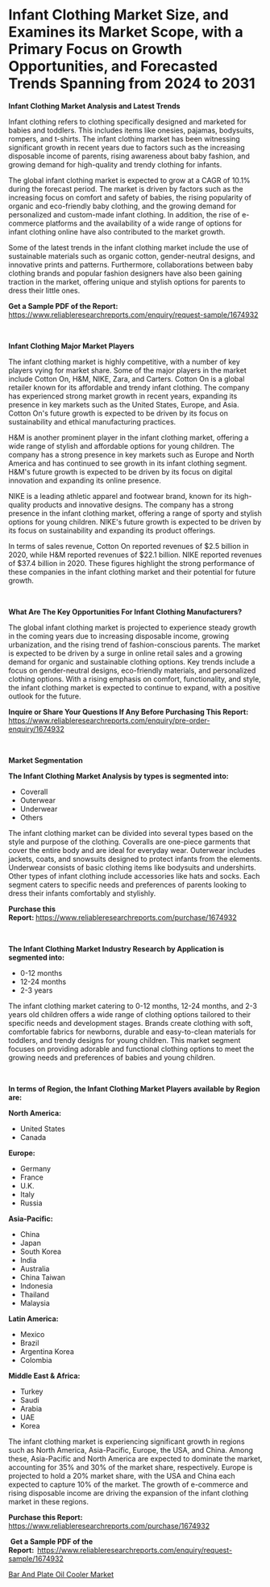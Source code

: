 <p><h1>Infant Clothing Market Size, and Examines its Market Scope, with a Primary Focus on Growth Opportunities, and Forecasted Trends Spanning from 2024 to 2031</h1></p><p><strong>Infant Clothing Market Analysis and Latest Trends</strong></p>
<p><p>Infant clothing refers to clothing specifically designed and marketed for babies and toddlers. This includes items like onesies, pajamas, bodysuits, rompers, and t-shirts. The infant clothing market has been witnessing significant growth in recent years due to factors such as the increasing disposable income of parents, rising awareness about baby fashion, and growing demand for high-quality and trendy clothing for infants.</p><p>The global infant clothing market is expected to grow at a CAGR of 10.1% during the forecast period. The market is driven by factors such as the increasing focus on comfort and safety of babies, the rising popularity of organic and eco-friendly baby clothing, and the growing demand for personalized and custom-made infant clothing. In addition, the rise of e-commerce platforms and the availability of a wide range of options for infant clothing online have also contributed to the market growth.</p><p>Some of the latest trends in the infant clothing market include the use of sustainable materials such as organic cotton, gender-neutral designs, and innovative prints and patterns. Furthermore, collaborations between baby clothing brands and popular fashion designers have also been gaining traction in the market, offering unique and stylish options for parents to dress their little ones.</p></p>
<p><strong>Get a Sample PDF of the Report:&nbsp;</strong> <a href="https://www.reliableresearchreports.com/enquiry/request-sample/1674932">https://www.reliableresearchreports.com/enquiry/request-sample/1674932</a></p>
<p>&nbsp;</p>
<p><strong>Infant Clothing Major Market Players</strong></p>
<p><p>The infant clothing market is highly competitive, with a number of key players vying for market share. Some of the major players in the market include Cotton On, H&M, NIKE, Zara, and Carters. Cotton On is a global retailer known for its affordable and trendy infant clothing. The company has experienced strong market growth in recent years, expanding its presence in key markets such as the United States, Europe, and Asia. Cotton On's future growth is expected to be driven by its focus on sustainability and ethical manufacturing practices.</p><p>H&M is another prominent player in the infant clothing market, offering a wide range of stylish and affordable options for young children. The company has a strong presence in key markets such as Europe and North America and has continued to see growth in its infant clothing segment. H&M's future growth is expected to be driven by its focus on digital innovation and expanding its online presence.</p><p>NIKE is a leading athletic apparel and footwear brand, known for its high-quality products and innovative designs. The company has a strong presence in the infant clothing market, offering a range of sporty and stylish options for young children. NIKE's future growth is expected to be driven by its focus on sustainability and expanding its product offerings.</p><p>In terms of sales revenue, Cotton On reported revenues of $2.5 billion in 2020, while H&M reported revenues of $22.1 billion. NIKE reported revenues of $37.4 billion in 2020. These figures highlight the strong performance of these companies in the infant clothing market and their potential for future growth.</p></p>
<p>&nbsp;</p>
<p><strong>What Are The Key Opportunities For Infant Clothing Manufacturers?</strong></p>
<p><p>The global infant clothing market is projected to experience steady growth in the coming years due to increasing disposable income, growing urbanization, and the rising trend of fashion-conscious parents. The market is expected to be driven by a surge in online retail sales and a growing demand for organic and sustainable clothing options. Key trends include a focus on gender-neutral designs, eco-friendly materials, and personalized clothing options. With a rising emphasis on comfort, functionality, and style, the infant clothing market is expected to continue to expand, with a positive outlook for the future.</p></p>
<p><strong>Inquire or Share Your Questions If Any Before Purchasing This Report:</strong> <a href="https://www.reliableresearchreports.com/enquiry/pre-order-enquiry/1674932">https://www.reliableresearchreports.com/enquiry/pre-order-enquiry/1674932</a></p>
<p>&nbsp;</p>
<p><strong>Market Segmentation</strong></p>
<p><strong>The Infant Clothing Market Analysis by types is segmented into:</strong></p>
<p><ul><li>Coverall</li><li>Outerwear</li><li>Underwear</li><li>Others</li></ul></p>
<p><p>The infant clothing market can be divided into several types based on the style and purpose of the clothing. Coveralls are one-piece garments that cover the entire body and are ideal for everyday wear. Outerwear includes jackets, coats, and snowsuits designed to protect infants from the elements. Underwear consists of basic clothing items like bodysuits and undershirts. Other types of infant clothing include accessories like hats and socks. Each segment caters to specific needs and preferences of parents looking to dress their infants comfortably and stylishly.</p></p>
<p><strong>Purchase this Report:&nbsp;</strong><a href="https://www.reliableresearchreports.com/purchase/1674932">https://www.reliableresearchreports.com/purchase/1674932</a></p>
<p>&nbsp;</p>
<p><strong>The Infant Clothing Market Industry Research by Application is segmented into:</strong></p>
<p><ul><li>0-12 months</li><li>12-24 months</li><li>2-3 years</li></ul></p>
<p><p>The infant clothing market catering to 0-12 months, 12-24 months, and 2-3 years old children offers a wide range of clothing options tailored to their specific needs and development stages. Brands create clothing with soft, comfortable fabrics for newborns, durable and easy-to-clean materials for toddlers, and trendy designs for young children. This market segment focuses on providing adorable and functional clothing options to meet the growing needs and preferences of babies and young children.</p></p>
<p>&nbsp;</p>
<p><strong>In terms of Region, the Infant Clothing Market Players available by Region are:</strong></p>
<p>
    <p> <strong> North America: </strong>
        <ul>
            <li>United States</li>
            <li>Canada</li>
        </ul>
        </p> 
    <p> <strong> Europe: </strong>
        <ul>
            <li>Germany</li>
            <li>France</li>
            <li>U.K.</li>
            <li>Italy</li>
            <li>Russia</li>
        </ul>
        </p> 
    <p> <strong> Asia-Pacific: </strong>
        <ul>
            <li>China</li>
            <li>Japan</li>
            <li>South Korea</li>
            <li>India</li>
            <li>Australia</li>
            <li>China Taiwan</li>
            <li>Indonesia</li>
            <li>Thailand</li>
            <li>Malaysia</li>
        </ul>
        </p> 
    <p> <strong> Latin America: </strong>
        <ul>
            <li>Mexico</li>
            <li>Brazil</li>
            <li>Argentina Korea</li>
            <li>Colombia</li>
        </ul>
        </p> 
    <p> <strong> Middle East & Africa: </strong>
        <ul>
            <li>Turkey</li>
            <li>Saudi</li>
            <li>Arabia</li>
            <li>UAE</li>
            <li>Korea</li>
        </ul>
    </p>
    </p>
<p><p>The infant clothing market is experiencing significant growth in regions such as North America, Asia-Pacific, Europe, the USA, and China. Among these, Asia-Pacific and North America are expected to dominate the market, accounting for 35% and 30% of the market share, respectively. Europe is projected to hold a 20% market share, with the USA and China each expected to capture 10% of the market. The growth of e-commerce and rising disposable income are driving the expansion of the infant clothing market in these regions.</p></p>
<p><strong>Purchase this Report: </strong><a href="https://www.reliableresearchreports.com/purchase/1674932">https://www.reliableresearchreports.com/purchase/1674932</a></p>
<p>&nbsp;<strong>Get a Sample PDF of the Report:&nbsp;&nbsp;</strong><a href="https://www.reliableresearchreports.com/enquiry/request-sample/1674932">https://www.reliableresearchreports.com/enquiry/request-sample/1674932</a></p>
<p><strong></strong></p>
<p><p><a href="https://cautious-neon-760.notion.site/Bar-And-Plate-Oil-Cooler-Market-Size-Market-Trends-and-Growth-Outlook-forecasted-for-period-from-2-5b1a79dcc8454c939b47f546bd4f5819">Bar And Plate Oil Cooler Market</a></p></p>